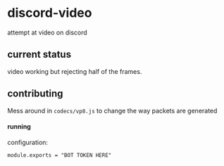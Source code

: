 # discord-video
attempt at video on discord

## current status
video working but rejecting half of the frames.

## contributing
Mess around in `codecs/vp8.js` to change the way packets are generated

#### running
configuration:
```JS
module.exports = "BOT TOKEN HERE"
```
